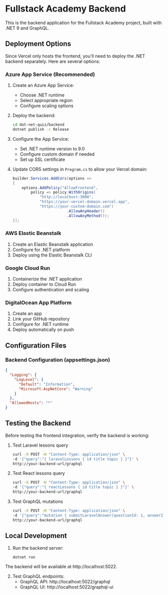 # Fullstack Academy Backend

This is the backend application for the Fullstack Academy project, built with .NET 9 and GraphQL.

## Deployment Options

Since Vercel only hosts the frontend, you'll need to deploy the .NET backend separately. Here are several options:

### Azure App Service (Recommended)

1. Create an Azure App Service:
   - Choose .NET runtime
   - Select appropriate region
   - Configure scaling options

2. Deploy the backend:
   ```bash
   cd dot-net-quiz/backend
   dotnet publish -c Release
   ```

3. Configure the App Service:
   - Set .NET runtime version to 9.0
   - Configure custom domain if needed
   - Set up SSL certificate

4. Update CORS settings in `Program.cs` to allow your Vercel domain:
   ```csharp
   builder.Services.AddCors(options =>
   {
       options.AddPolicy("AllowFrontend",
           policy => policy.WithOrigins(
               "http://localhost:3000", 
               "https://your-vercel-domain.vercel.app",
               "https://your-custom-domain.com")
                           .AllowAnyHeader()
                           .AllowAnyMethod());
   });
   ```

### AWS Elastic Beanstalk

1. Create an Elastic Beanstalk application
2. Configure for .NET platform
3. Deploy using the Elastic Beanstalk CLI

### Google Cloud Run

1. Containerize the .NET application
2. Deploy container to Cloud Run
3. Configure authentication and scaling

### DigitalOcean App Platform

1. Create an app
2. Link your GitHub repository
3. Configure for .NET runtime
4. Deploy automatically on push

## Configuration Files

### Backend Configuration (appsettings.json)
```json
{
  "Logging": {
    "LogLevel": {
      "Default": "Information",
      "Microsoft.AspNetCore": "Warning"
    }
  },
  "AllowedHosts": "*"
}
```

## Testing the Backend

Before testing the frontend integration, verify the backend is working:

1. Test Laravel lessons query
   ```bash
   curl -X POST -H "Content-Type: application/json" \
   -d '{"query":"{ laravelLessons { id title topic } }"}' \
   http://your-backend-url/graphql
   ```
   
2. Test React lessons query
   ```bash
   curl -X POST -H "Content-Type: application/json" \
   -d '{"query":"{ reactLessons { id title topic } }"}' \
   http://your-backend-url/graphql
   ```

3. Test GraphQL mutations
   ```bash
   curl -X POST -H "Content-Type: application/json" \
   -d '{"query":"mutation { submitLaravelAnswer(questionId: 1, answerIndex: 0) { isCorrect explanation } }"}' \
   http://your-backend-url/graphql
   ```

## Local Development

1. Run the backend server:
   ```bash
   dotnet run
   ```

The backend will be available at http://localhost:5022.

2. Test GraphQL endpoints:
   - GraphQL API: http://localhost:5022/graphql
   - GraphQL UI: http://localhost:5022/graphql-ui